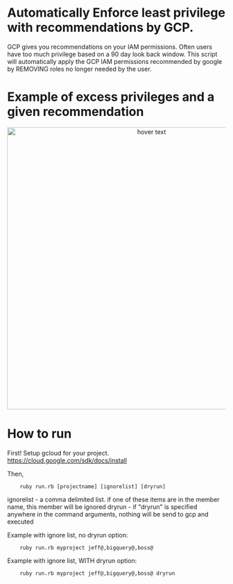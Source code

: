 # Automatically Enforce least privilege with recommendations by GCP.  


GCP gives you recommendations on your IAM permissions.  Often users have too much privilege based on a 90 day look back window. This script will automatically apply the GCP IAM permissions recommended by google by REMOVING roles no longer needed by the user.   

# Example of excess privileges and a given recommendation 

<p align="center">
  <img src="https://cloud.google.com/iam/img/recommender-replace.png" width="650" title="hover text">
</p>

# How to run 

First! Setup gcloud for your project.  https://cloud.google.com/sdk/docs/install

Then, 
 
```
	ruby run.rb [projectname] [ignorelist] [dryrun]
```

ignorelist - a comma delimited list. if one of these items are in the member name, this member will be ignored 
dryrun - if "dryrun" is specified anywhere in the command arguments, nothing will be send to gcp and executed

Example with ignore list, no dryrun option:  

```
	ruby run.rb myproject jeff@,bigquery@,boss@
```

Example with ignore list, WITH dryrun option:  

```
	ruby run.rb myproject jeff@,bigquery@,boss@ dryrun
```
